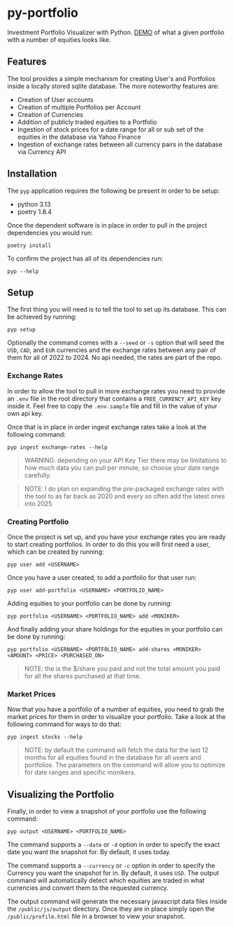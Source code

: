 # py-portfolio
Investment Portfolio Visualizer with Python. [DEMO](https://codepen.io/MrSir88/full/xbKJjzx) of what a given portfolio with a number of equities looks like. 

## Features
The tool provides a simple mechanism for creating User's and Portfolios inside a locally stored sqlite database. The more noteworthy features are:
- Creation of User accounts
- Creation of multiple Portfolios per Account
- Creation of Currencies
- Addition of publicly traded equities to a Portfolio
- Ingestion of stock prices for a date range for all or sub set of the equities in the database via Yahoo Finance
- Ingestion of exchange rates between all currency pairs in the database via Currency API

## Installation
The `pyp` application requires the following be present in order to be setup:
- python 3.13
- poetry 1.8.4

Once the dependent software is in place in order to pull in the project dependencies you would run:
```console
poetry install
```

To confirm the project has all of its dependencies run:
```console
pyp --help
```

## Setup
The first thing you will need is to tell the tool to set up its database. This can be achieved by running:
```console
pyp setup
```
Optionally the command comes with a `--seed` or `-s` option that will seed the `USD`, `CAD`, and `EUR` currencies and the exchange rates between any pair of them for all of 2022 to 2024. No api needed, the rates are part of the repo.

### Exchange Rates
In order to allow the tool to pull in more exchange rates you need to provide an `.env` file in the root directory that contains a `FREE_CURRENCY_API_KEY` key inside it. Feel free to copy the `.env.sample` file and fill in the value of your own api key.

Once that is in place in order ingest exchange rates take a look at the following command:
```console
pyp ingest exchange-rates --help
```

> WARNING: depending on your API Key Tier there may be limitations to how much data you can pull per minute, so choose your date range carefully.

> NOTE: I do plan on expanding the pre-packaged exchange rates with the tool to as far back as 2020 and every so often add the latest ones into 2025

### Creating Portfolio
Once the project is set up, and you have your exchange rates you are ready to start creating portfolios. In order to do this you will first need a user, which can be created by running:
```console
pyp user add <USERNAME>
```

Once you have a user created, to add a portfolio for that user run:
```console
pyp user add-portfolio <USERNAME> <PORTFOLIO_NAME>
```

Adding equities to your portfolio can be done by running:
```console
pyp portfolio <USERNAME> <PORTFOLIO_NAME> add <MONIKER>
```

And finally adding your share holdings for the equities in your portfolio can be done by running:
```console
pyp portfolio <USERNAME> <PORTFOLIO_NAME> add-shares <MONIKER> <AMOUNT> <PRICE> <PURCHASED_ON>
```
> NOTE: the <PRICE> is the $/share you paid and not the total amount you paid for all the shares purchased at that time.

### Market Prices
Now that you have a portfolio of a number of equities, you need to grab the market prices for them in order to visualize your portfolio. Take a look at the following command for ways to do that:
```console
pyp ingest stocks --help
```

> NOTE: by default the command will fetch the data for the last 12 months for all equities found in the database for all users and portfolios. The parameters on the command will allow you to optimize for date ranges and specific monikers.

## Visualizing the Portfolio
Finally, in order to view a snapshot of your portfolio use the following command:
```console
pyp output <USERNAME> <PORTFOLIO_NAME>
```

The command supports a `--date` or `-d` option in order to specify the exact date you want the snapshot for. By default, it uses today.

The command supports a `--currency` or `-c` option in order to specify the Currency you want the snapshot for in. By default, it uses `USD`. The output command will automatically detect which equities are traded in what currencies and convert them to the requested currency.

The output command will generate the necessary javascript data files inside the `/public/js/output` directory. Once they are in place simply open the `/public/profile.html` file in a browser to view your snapshot.